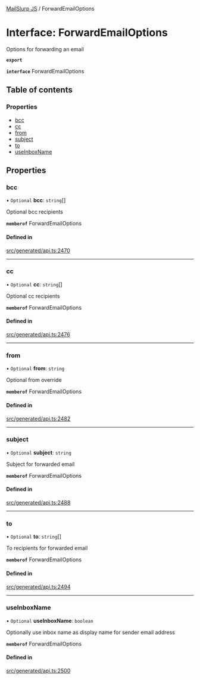 [MailSlurp JS](../README.md) / ForwardEmailOptions

# Interface: ForwardEmailOptions

Options for forwarding an email

**`export`**

**`interface`** ForwardEmailOptions

## Table of contents

### Properties

- [bcc](ForwardEmailOptions.md#bcc)
- [cc](ForwardEmailOptions.md#cc)
- [from](ForwardEmailOptions.md#from)
- [subject](ForwardEmailOptions.md#subject)
- [to](ForwardEmailOptions.md#to)
- [useInboxName](ForwardEmailOptions.md#useinboxname)

## Properties

### bcc

• `Optional` **bcc**: `string`[]

Optional bcc recipients

**`memberof`** ForwardEmailOptions

#### Defined in

[src/generated/api.ts:2470](https://github.com/mailslurp/mailslurp-client/blob/20b4039/src/generated/api.ts#L2470)

___

### cc

• `Optional` **cc**: `string`[]

Optional cc recipients

**`memberof`** ForwardEmailOptions

#### Defined in

[src/generated/api.ts:2476](https://github.com/mailslurp/mailslurp-client/blob/20b4039/src/generated/api.ts#L2476)

___

### from

• `Optional` **from**: `string`

Optional from override

**`memberof`** ForwardEmailOptions

#### Defined in

[src/generated/api.ts:2482](https://github.com/mailslurp/mailslurp-client/blob/20b4039/src/generated/api.ts#L2482)

___

### subject

• `Optional` **subject**: `string`

Subject for forwarded email

**`memberof`** ForwardEmailOptions

#### Defined in

[src/generated/api.ts:2488](https://github.com/mailslurp/mailslurp-client/blob/20b4039/src/generated/api.ts#L2488)

___

### to

• `Optional` **to**: `string`[]

To recipients for forwarded email

**`memberof`** ForwardEmailOptions

#### Defined in

[src/generated/api.ts:2494](https://github.com/mailslurp/mailslurp-client/blob/20b4039/src/generated/api.ts#L2494)

___

### useInboxName

• `Optional` **useInboxName**: `boolean`

Optionally use inbox name as display name for sender email address

**`memberof`** ForwardEmailOptions

#### Defined in

[src/generated/api.ts:2500](https://github.com/mailslurp/mailslurp-client/blob/20b4039/src/generated/api.ts#L2500)
